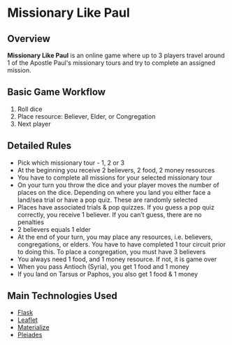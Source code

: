# Missionary Like Paul

## Overview

**Missionary Like Paul** is an online game where up to 3 players travel around 1 of the Apostle Paul's missionary tours and try to complete an assigned mission.

## Basic Game Workflow

1. Roll dice
2. Place resource: Believer, Elder, or Congregation
3. Next player

## Detailed Rules

* Pick which missionary tour - 1, 2 or 3
* At the beginning you receive 2 believers, 2 food, 2 money resources
* You have to complete all missions for your selected missionary tour
* On your turn you throw the dice and your player moves the number of places on the dice. Depending on where you land you either face a land/sea trial or have a pop quiz. These are randomly selected
* Places have associated trials & pop quizzes. If you guess a pop quiz correctly, you receive 1 believer. If you can’t guess, there are no penalties
* 2 believers equals 1 elder
* At the end of your turn, you may place any resources, i.e. believers, congregations, or elders. You have to have completed 1 tour circuit prior to doing this. To place a congregation, you must have 3 believers
* You always need 1 food, and 1 money resource. If not, it is game over
* When you pass Antioch (Syria), you get 1 food and 1 money
* If you land on Tarsus or Paphos, you also get 1 food & 1 money

## Main Technologies Used

* [Flask](https://palletsprojects.com/p/flask/)
* [Leaflet](http://leafletjs.com)
* [Materialize](https://materializecss.com)
* [Pleiades](https://pleiades.stoa.org)
